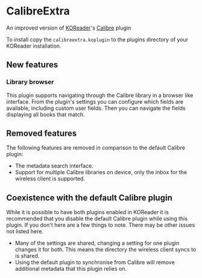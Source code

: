 # CalibreExtra

An improved version of [KOReader](https://koreader.rocks/)'s [Calibre](https://calibre-ebook.com/) plugin

To install copy the `calibreextra.koplugin` to the plugins directory of your KOReader installation.

## New features

### Library browser

This plugin supports navigating through the Calibre library in a browser like interface. From the plugin's settings you can configure which fields are available, including custom user fields. Then you can navigate the fields displaying all books that match.

## Removed features

The following features are removed in comparison to the default Calibre plugin:

* The metadata search interface.
* Support for multiple Calibre libraries on device, only the inbox for the wireless client is supported.

## Coexistence with the default Calibre plugin

While it is possible to have both plugins enabled in KOReader it is recommended that you disable the default Calibre plugin while using this plugin. If you don't here are a few things to note. There may be other issues not listed here.

* Many of the settings are shared, changing a setting for one plugin changes it for both. This means the directory the wireless client syncs to is shared.
* Using the default plugin to synchronise from Calibre will remove additional metadata that this plugin relies on.
